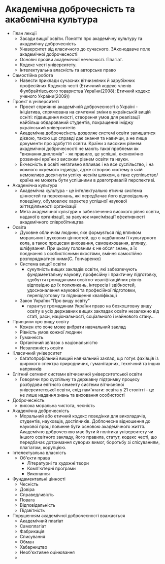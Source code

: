 # Академічна доброчесність та акабемічна культура
- План лекції
  - Засади вищої освіти. Поняття про академічну культуру та академічну  доброчесність
  - Унаверситет від класичного до сучасного. ЗАконодавче поле академічної доброчесності
  - Основні прояви академічної нечесності. Плагіат.
  - Кодекс честі університету.
  - Інтелектуальна власність та авторське право
- Самостійна робота
  - Навести приклади сучасних вітчизняних й зарубіжних професійних Кодексів честі (Етиччний кодекс членів Фулбрайтівського товариства України(2008); Етичний кодекс ученого України(2009))
- Проект в університеті
  - Проект сприяння академічній доброчесності в Україні - ініціатива, спрямована на симтемні зміни в українській вищій осніті: підвищення якості, створення умов для реалізації найбільш обдарований студентів, покращення іміджу український університетів
  - Академічна доброчесінсть дозволяє системі освіти залишатися дієвою, такою що справді дає знання та навичци, а не лище документи про здобуття освіти. Країни з високим рівнем академічної доброчесності не мають такої проблеми як "визнання дипломів" - як правило, це успішні, економічно розвинені країни з високим рівнем освіти та науки.
  - Екчесність в освіті негативно впливає і на все суспільство, і на кожного окремого індивіда, адже створює систему в якій неможливо досягнути успіху чеснім шляхом, а таке суспільство/країна не можеть бути успішними в довготривалій перспективі.
- Академічна культура
  - Академічна культура - це інтелектуально етична система цінностей та переконань, які передбачає його відповідальну поведінку, обумовлює характер успішної наукової жіттєдіяльності організації
  - Мета академічної культури = забезпечення високого рівня освіти, наданої в організації, за рахунок максімізації ефективності академічного співробітництва
- Освіта
  - Духовне обличчям людини, яке формується під впливом моральних і духовних цінностей, що є надбанням її культурного кола, а такоє процесам виховання, самовиховання, впливу, шліфування. При цьому головним є не обсяг знань, а їх поєднання з особистісними якостями, вміння самостійно розпоряджатися ними(С. Гончаренко)
  - Система вищої освіти
    - сукупність вищих закладів освіти, які забезпечують фундаментальну наукову, професійну і практичну підготовку, здобуття громадянами освітно-кваліфікаційних рівнів відповідно до їх полкликань, інтересів і здібностей, удосноналення наукової та професійної підготовки, перепідготовку та підвищення кваліфікації
  - Закон України "Про вищу освіту"
    - гарантує громадянам України право на безкоштовну вищу освіту в усіх державних вищих закладах освіти незалежно від статі, раси, національності, соціального і майнового стану...
- Принципи про вищу освіту
  - Кожен хто хоче може вибрати навчальний заклад
  - Рівність умов кожної людини
  - Гуманність
  - Органічний зв'язок з національністю
  - Незалежність освіти
- Класичний університет
  - багатопрофільний вищий навчальний заклад, що готує фахівців із широкого спектра природничих, гуманітарних, технічний та інших напрямків
- Елітний сегмент системи вітчизняної університетської освіти
  - Говорячи про суспільну та державну підтримку процесу розбудови елітного сементу системи вітчизняної університетської освіти, слід пам'ятати: освіта у 21 столітті - це не лише надання знань та виховання особистості
- Доброчесність 
  - висока моральна чистота, чесність
- Академічна доброчесність  
  - Моральний або етичний кодекс поведінки для виколадачів, студентів, науковців, достілників. Добпочесне відношення до наукової проці повинне бути основою академічного життя. Академічно доброчесною має бути й політика університету чи іншого освітного закладу, його правила, статут, кодекс честі, що передбачає дотримання суворих вимог, боротьбу зі спісуванням, плагіатом, корупцією.
- Інтелектуальна власність
  - Об'єкти права
    - Літературні та художні твори
    - Комп'ютерні програми
    - Виконання
- Фундаментальні цінності
  - Чесність
  - Довіра
  - Справедливість
  - Повага
  - Відповідальність
  - Підзвітність
- Порушенням академічної доброчесності вважається
  - Академічний плагіат
  - Самоплагіат
  - Фабрикація
  - Списування
  - Обман
  - Хабарництво
  - Необ'єктивне оцінювання
  - 